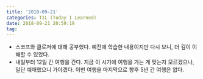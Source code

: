 ```yaml
---
title: '2018-09-21'
categories: TIL (Today I Learned)
date: 2018-09-21 20:59:19
tag:
---
```


- 스코프와 클로저에 대해 공부했다. 예전에 학습한 내용이지만 다시 보니, 더 깊이 이해할 수 있었다.
- 내일부터 12일 간 여행을 간다. 지금 이 시기에 여행을 가는 게 맞는지 모르겠으나, 일단 예매했으니 가야겠다. 이번 여행을 마지막으로 향후 5년 간 여행은 없다.